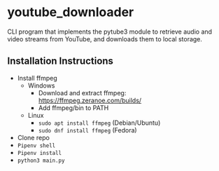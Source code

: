 # youtube_downloader
CLI program that implements the pytube3 module to retrieve audio and video streams from YouTube, and downloads them to local storage.

## Installation Instructions
- Install ffmpeg
  - Windows
    - Download and extract ffmpeg: https://ffmpeg.zeranoe.com/builds/
    - Add ffmpeg/bin to PATH
  - Linux
    - `sudo apt install ffmpeg` (Debian/Ubuntu)
    - `sudo dnf install ffmpeg` (Fedora)
- Clone repo
- `Pipenv shell`
- `Pipenv install`
- `python3 main.py`

